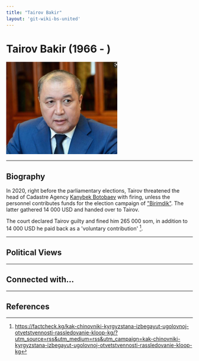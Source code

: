 ```yaml
---
title: "Tairov Bakir"
layout: 'git-wiki-bs-united' 
---
```


# Tairov Bakir (1966 - )

![img](../assets/images/tairov_bakir.png)

_ _ _

## Biography

In 2020, right before the parliamentary elections, Tairov threatened the head of Cadastre Agency [Kanybek Botobaev](botobaev_kanybek.md) with firing, unless the personnel contributes funds for the election campaign of ["Birimdik"](PP_Birimdik.md). The latter gathered 14 000 USD and handed over to Tairov. 

The court declared Tairov guilty and fined him 265 000 som, in addition to 14 000 USD he paid back as a 'voluntary contribution' [^1]. 

_ _ _

## Political Views

_ _ _ 

## Connected with...

_ _ _

## References

[^1]: https://factcheck.kg/kak-chinovniki-kyrgyzstana-izbegayut-ugolovnoj-otvetstvennosti-rassledovanie-kloop-kg/?utm_source=rss&utm_medium=rss&utm_campaign=kak-chinovniki-kyrgyzstana-izbegayut-ugolovnoj-otvetstvennosti-rassledovanie-kloop-kg

